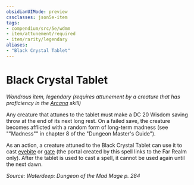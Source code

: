 ```yaml
---
obsidianUIMode: preview
cssclasses: json5e-item
tags:
- compendium/src/5e/wdmm
- item/attunement/required
- item/rarity/legendary
aliases: 
- "Black Crystal Tablet"
---
```

# Black Crystal Tablet
*Wondrous item, legendary (requires attunement by a creature that has proficiency in the [Arcana](2-Mechanics/CLI/rules/skills.md#Arcana) skill)*  


Any creature that attunes to the tablet must make a DC 20 Wisdom saving throw at the end of its next long rest. On a failed save, the creature becomes afflicted with a random form of long-term madness (see ""Madness"" in chapter 8 of the "Dungeon Master's Guide").

As an action, a creature attuned to the Black Crystal Tablet can use it to cast [eyebite](2-Mechanics/CLI/spells/eyebite.md) or [gate](2-Mechanics/CLI/spells/gate.md) (the portal created by this spell links to the Far Realm only). After the tablet is used to cast a spell, it cannot be used again until the next dawn.

*Source: Waterdeep: Dungeon of the Mad Mage p. 284*